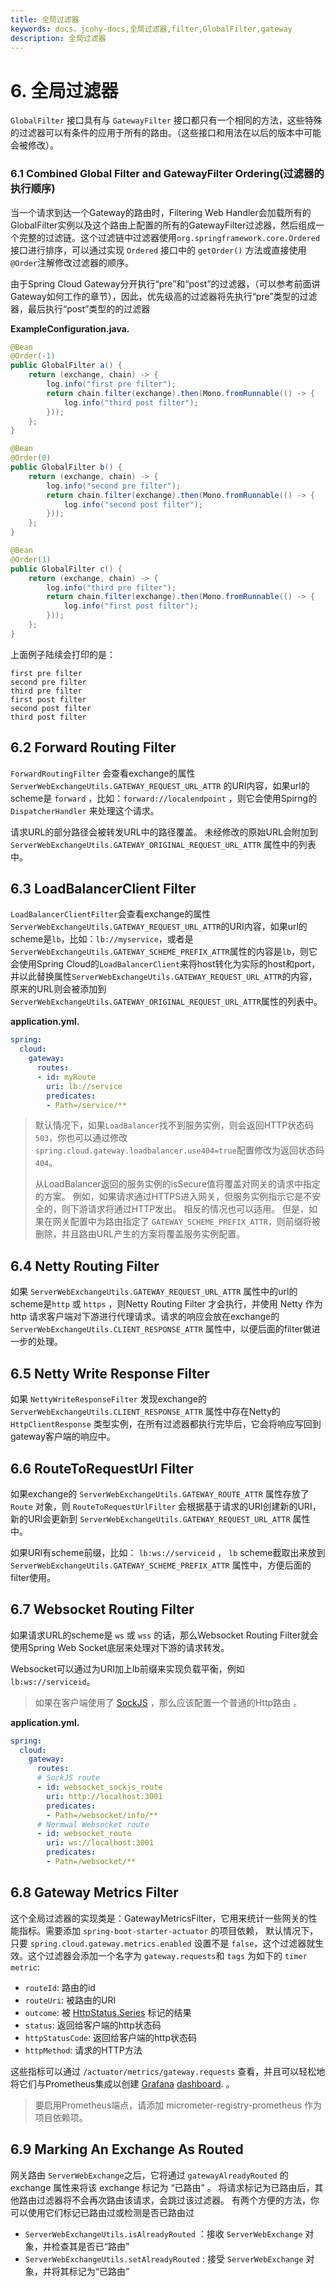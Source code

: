 ```yaml
---
title: 全局过滤器
keywords: docs，jcohy-docs,全局过滤器,filter,GlobalFilter,gateway
description: 全局过滤器
---
```


# 6. 全局过滤器

`GlobalFilter` 接口具有与 `GatewayFilter`  接口都只有一个相同的方法，这些特殊的过滤器可以有条件的应用于所有的路由。（这些接口和用法在以后的版本中可能会被修改）。 

### 6.1 Combined Global Filter and GatewayFilter Ordering(过滤器的执行顺序)

 当一个请求到达一个Gateway的路由时，Filtering Web Handler会加载所有的GlobalFilter实例以及这个路由上配置的所有的GatewayFilter过滤器，然后组成一个完整的过滤链。这个过滤链中过滤器使用`org.springframework.core.Ordered` 接口进行排序，可以通过实现 `Ordered` 接口中的 `getOrder()` 方法或直接使用 `@Order`注解修改过滤器的顺序。

 由于Spring Cloud Gateway分开执行“pre”和“post”的过滤器，（可以参考前面讲Gateway如何工作的章节），因此，优先级高的过滤器将先执行“pre”类型的过滤器，最后执行“post”类型的的过滤器 

 **ExampleConfiguration.java.**  

```java
@Bean
@Order(-1)
public GlobalFilter a() {
    return (exchange, chain) -> {
        log.info("first pre filter");
        return chain.filter(exchange).then(Mono.fromRunnable(() -> {
            log.info("third post filter");
        }));
    };
}

@Bean
@Order(0)
public GlobalFilter b() {
    return (exchange, chain) -> {
        log.info("second pre filter");
        return chain.filter(exchange).then(Mono.fromRunnable(() -> {
            log.info("second post filter");
        }));
    };
}

@Bean
@Order(1)
public GlobalFilter c() {
    return (exchange, chain) -> {
        log.info("third pre filter");
        return chain.filter(exchange).then(Mono.fromRunnable(() -> {
            log.info("first post filter");
        }));
    };
}
```

 上面例子陆续会打印的是： 

```
first pre filter
second pre filter
third pre filter
first post filter
second post filter
third post filter
```



## 6.2 Forward Routing Filter

`ForwardRoutingFilter` 会查看exchange的属性 `ServerWebExchangeUtils.GATEWAY_REQUEST_URL_ATTR` 的URI内容，如果url的scheme是 `forward` ，比如：`forward://localendpoint` ，则它会使用Spirng的`DispatcherHandler` 来处理这个请求。

 请求URL的部分路径会被转发URL中的路径覆盖。 未经修改的原始URL会附加到`ServerWebExchangeUtils.GATEWAY_ORIGINAL_REQUEST_URL_ATTR` 属性中的列表中。

## 6.3 LoadBalancerClient Filter

`LoadBalancerClientFilter`会查看exchange的属性`ServerWebExchangeUtils.GATEWAY_REQUEST_URL_ATTR`的URI内容，如果url的scheme是`lb`，比如：`lb://myservice`，或者是`ServerWebExchangeUtils.GATEWAY_SCHEME_PREFIX_ATTR`属性的内容是`lb`，则它会使用Spring Cloud的`LoadBalancerClient`来将host转化为实际的host和port，并以此替换属性`ServerWebExchangeUtils.GATEWAY_REQUEST_URL_ATTR`的内容，原来的URL则会被添加到`ServerWebExchangeUtils.GATEWAY_ORIGINAL_REQUEST_URL_ATTR`属性的列表中。

 **application.yml.**  

```yaml
spring:
  cloud:
    gateway:
      routes:
      - id: myRoute
        uri: lb://service
        predicates:
        - Path=/service/**
```

> 默认情况下，如果`LoadBalancer`找不到服务实例，则会返回HTTP状态码`503`，你也可以通过修改`spring.cloud.gateway.loadbalancer.use404=true`配置修改为返回状态码`404`。
>
> 从LoadBalancer返回的服务实例的isSecure值将覆盖对网关的请求中指定的方案。 例如，如果请求通过HTTPS进入网关，但服务实例指示它是不安全的，则下游请求将通过HTTP发出。 相反的情况也可以适用。 但是，如果在网关配置中为路由指定了 `GATEWAY_SCHEME_PREFIX_ATTR`，则前缀将被删除，并且路由URL产生的方案将覆盖服务实例配置。

## 6.4 Netty Routing Filter

如果 `ServerWebExchangeUtils.GATEWAY_REQUEST_URL_ATTR` 属性中的url的scheme是`http` 或 `https` ，则Netty Routing Filter 才会执行，并使用 Netty 作为 http 请求客户端对下游进行代理请求。请求的响应会放在exchange的`ServerWebExchangeUtils.CLIENT_RESPONSE_ATTR` 属性中，以便后面的filter做进一步的处理。

## 6.5 Netty Write Response Filter

如果 `NettyWriteResponseFilter` 发现exchange的 `ServerWebExchangeUtils.CLIENT_RESPONSE_ATTR` 属性中存在Netty的 `HttpClientResponse` 类型实例，在所有过滤器都执行完毕后，它会将响应写回到gateway客户端的响应中。

## 6.6 RouteToRequestUrl Filter

如果exchange的 `ServerWebExchangeUtils.GATEWAY_ROUTE_ATTR` 属性存放了 `Route` 对象，则 `RouteToRequestUrlFilter` 会根据基于请求的URI创建新的URI，新的URI会更新到 `ServerWebExchangeUtils.GATEWAY_REQUEST_URL_ATTR` 属性中。

如果URI有scheme前缀，比如： `lb:ws://serviceid` ， `lb` scheme截取出来放到 `ServerWebExchangeUtils.GATEWAY_SCHEME_PREFIX_ATTR` 属性中，方便后面的filter使用。

## 6.7 Websocket Routing Filter

 如果请求URL的scheme是 `ws` 或 `wss` 的话，那么Websocket Routing Filter就会使用Spring Web Socket底层来处理对下游的请求转发。 

Websocket可以通过为URI加上lb前缀来实现负载平衡，例如 `lb:ws://serviceid`。

>  如果在客户端使用了  [SockJS](https://github.com/sockjs)  ，那么应该配置一个普通的Http路由 。

 **application.yml.**  

```yaml
spring:
  cloud:
    gateway:
      routes:
      # SockJS route
      - id: websocket_sockjs_route
        uri: http://localhost:3001
        predicates:
        - Path=/websocket/info/**
      # Normwal Websocket route
      - id: websocket_route
        uri: ws://localhost:3001
        predicates:
        - Path=/websocket/**
```

##  6.8 Gateway Metrics Filter

 这个全局过滤器的实现类是：GatewayMetricsFilter，它用来统计一些网关的性能指标。需要添加 `spring-boot-starter-actuator` 的项目依赖，  默认情况下，只要 `spring.cloud.gateway.metrics.enabled` 设置不是 `false`，这个过滤器就生效。这个过滤器会添加一个名字为 `gateway.requests`和 `tags` 为如下的 `timer metric`: 

- `routeId`:  路由的id 
- `routeUri`:  被路由的URI 
- `outcome`:  被  [HttpStatus.Series](https://docs.spring.io/spring-framework/docs/current/javadoc-api/org/springframework/http/HttpStatus.Series.html) 标记的结果
- `status`:  返回给客户端的http状态码 
- `httpStatusCode`: 返回给客户端的http状态码 
- `httpMethod`: 请求的HTTP方法

 这些指标可以通过 `/actuator/metrics/gateway.requests` 查看，并且可以轻松地将它们与Prometheus集成以创建 [Grafana](https://cloud.spring.io/spring-cloud-static/spring-cloud-gateway/2.1.3.RELEASE/single/images/gateway-grafana-dashboard.jpeg) [dashboard](https://cloud.spring.io/spring-cloud-static/spring-cloud-gateway/2.1.3.RELEASE/single/gateway-grafana-dashboard.json). 。

> 要启用Prometheus端点，请添加 micrometer-registry-prometheus 作为项目依赖项。

## 6.9 Marking An Exchange As Routed

网关路由 `ServerWebExchange`之后，它将通过 `gatewayAlreadyRouted` 的 exchange 属性来将该  exchange 标记为 “已路由” 。 将请求标记为已路由后，其他路由过滤器将不会再次路由该请求，会跳过该过滤器。 有两个方便的方法，你可以使用它们标记已路由过或检测是否已路由过 

- `ServerWebExchangeUtils.isAlreadyRouted`  ：接收 `ServerWebExchange` 对象，并检查其是否已“路由”
- `ServerWebExchangeUtils.setAlreadyRouted` : 接受 `ServerWebExchange` 对象，并将其标记为“已路由”
